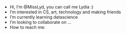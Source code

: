-  Hi, I’m @MissLyd, you can call me Lydia :) 
-  I’m interested in CS, art, technology and making friends
-  I’m currently learning datascience
-  I’m looking to collaborate on ...
-  How to reach me: 
  

<!---
MissLyd/MissLyd is a ✨ special ✨ repository because its `README.md` (this file) appears on your GitHub profile.
You can click the Preview link to take a look at your changes.
--->
